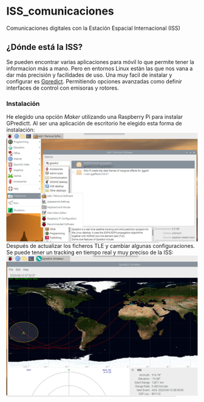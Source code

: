 # ISS_comunicaciones
Comunicaciones digitales con la Estación Espacial Internacional (ISS)

## ¿Dónde está la ISS?
Se pueden encontrar varias aplicaciones para móvil lo que permite tener la informacion más a mano. Pero en entornos Linux están las que nos vana a dar más precisión y facilidades de uso. Una muy facil de instalar y configurar es [Gpredict](https://github.com/csete/gpredict). Permitiendo opciones avanzadas como definir interfaces de control con emisoras y rotores.
### Instalación
He elegido una opción _Maker_ utilizando una Raspberry Pi para instalar GPredictt. Al ser una aplicación de escritorio he elegido esta forma de instalación:
<br>
<img src="./images/Screen%20Shot%202020-04-10%20at%2009.19.13.png" width="600"  align="right"  />
<br>
Después de actualizar los ficheros TLE y cambiar algunas configuraciones. Se puede tener un tracking en tiempo real y muy preciso de la ISS:
<br>
<img src="./images/Screen Shot 2020-04-10 at 09.52.30.png" align="center"  />
<br>


